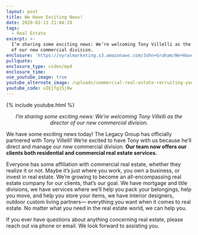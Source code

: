 ```yaml
---
layout: post
title: We Have Exciting News!
date: 2020-02-13 21:04:19
tags:
  - Real Estate
excerpt: >-
  I’m sharing some exciting news: We’re welcoming Tony Villelli as the director
  of our new commercial division.
enclosure: 'https://vyralmarketing.s3.amazonaws.com/John+Graham/We+Have+Exciting+News!.mp4'
pullquote:
enclosure_type: video/mp4
enclosure_time:
use_youtube_image: true
youtube_alternate_image: /uploads/commercial-real-estate-recruiting-youtube.jpg
youtube_code: uIEjfg15j0w
---
```


{% include youtube.html %}

<p style="text-align: center;"><em>I’m sharing some exciting news: We’re welcoming Tony Villelli as the director of our new commercial division.</em></p>

We have some exciting news today\! The Legacy Group has officially partnered with Tony Villelli\! We’re excited to have Tony with us because he’ll direct and manage our new commercial division. **Our team now offers our clients both residential and commercial real estate services.&nbsp;**

Everyone has some affiliation with commercial real estate, whether they realize it or not. Maybe it’s just where you work, you own a business, or invest in real estate. We’re growing to become an all-encompassing real estate company for our clients, that’s our goal. We have mortgage and title divisions, we have services where we’ll help you pack your belongings, help you move, and help you store your items, we have interior designers, outdoor custom living partners— everything you want when it comes to real estate. No matter what you need in the real estate world, we can help you.&nbsp;

If you ever have questions about anything concerning real estate, please reach out via phone or email. We look forward to assisting you.